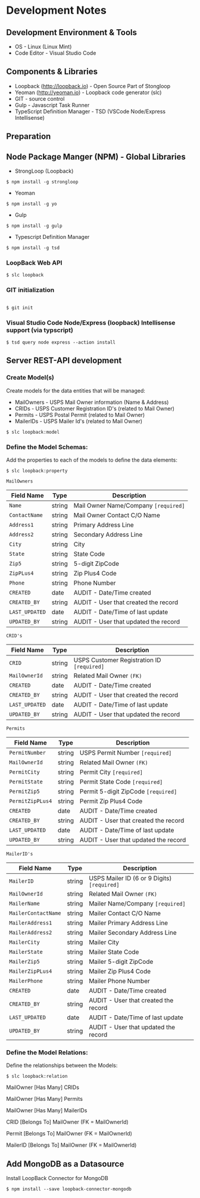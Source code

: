 # Development Notes

## Development Environment & Tools

- OS - Linux (Linux Mint)
- Code Editor - Visual Studio Code

## Components & Libraries

- Loopback (http://loopback.io) - Open Source Part of Stongloop
- Yeoman (http://yeoman.io) - Loopback code generator (slc)
- GIT - source control
- Gulp - Javascript Task Runner
- TypeScript Definition Manager - TSD (VSCode Node/Express Intellisense)

## Preparation

## Node Package Manger (NPM) - Global Libraries

- StrongLoop (Loopback)
```
$ npm install -g strongloop
```

- Yeoman
```
$ npm install -g yo
```

- Gulp
```
$ npm install -g gulp
```

- Typescript Definition Manager
```
$ npm install -g tsd
```

### LoopBack Web API

```
$ slc loopback

```
### GIT initialization

```

$ git init

```

### Visual Studio Code Node/Express (loopback) Intellisense support (via typscript)

```
$ tsd query node express --action install

```
## Server REST-API development

### Create Model(s)

Create models for the data entities that will be managed:

- MailOwners - USPS Mail Owner information (Name & Address)
- CRIDs - USPS Customer Registration ID's (related to Mail Owner)
- Permits - USPS Postal Permit (related to Mail Owner)
- MailerIDs - USPS Mailer Id's (related to Mail Owner)

```
$ slc loopback:model

```
### Define the Model Schemas:

Add the properties to each of the models to define the data elements:

```
$ slc loopback:property

```

`MailOwners`

Field Name 		| Type 		| Description
--- 			| --- 		| ---
`Name` 			| string 	| Mail Owner Name/Company `[required]`
`ContactName` 	| string 	| Mail Owner Contact C/O Name
`Address1`		| string	| Primary Address Line
`Address2`		| string	| Secondary Address Line
`City`			| string	| City
`State`			| string	| State Code
`Zip5`			| string	| 5-digit ZipCode
`ZipPLus4`		| string	| Zip Plus4 Code
`Phone`			| string	| Phone Number
`CREATED`		| date		| AUDIT - Date/Time created
`CREATED_BY`	| string	| AUDIT - User that created the record
`LAST_UPDATED`	| date		| AUDIT - Date/Time of last update
`UPDATED_BY`	| string	| AUDIT - User that updated the record

`CRID's`

Field Name 		| Type 		| Description
--- 			| --- 		| ---
`CRID` 			| string 	| USPS Customer Registration ID `[required]`
`MailOwnerId` 	| string 	| Related Mail Owner `(FK)`
`CREATED`		| date		| AUDIT - Date/Time created
`CREATED_BY`	| string	| AUDIT - User that created the record
`LAST_UPDATED`	| date		| AUDIT - Date/Time of last update
`UPDATED_BY`	| string	| AUDIT - User that updated the record

`Permits`

Field Name 		| Type 		| Description
--- 			| --- 		| ---
`PermitNumber` 	| string 	| USPS Permit Number `[required]`
`MailOwnerId` 	| string 	| Related Mail Owner `(FK)`
`PermitCity`	| string	| Permit City `[required]`
`PermitState`	| string	| Permit State Code `[required]`
`PermitZip5`	| string	| Permit 5-digit ZipCode `[required]`
`PermitZipPLus4`| string	| Permit Zip Plus4 Code
`CREATED`		| date		| AUDIT - Date/Time created
`CREATED_BY`	| string	| AUDIT - User that created the record
`LAST_UPDATED`	| date		| AUDIT - Date/Time of last update
`UPDATED_BY`	| string	| AUDIT - User that updated the record

`MailerID's`

Field Name 		| Type 		| Description
--- 			| --- 		| ---
`MailerID` 		| string 	| USPS Mailer ID (6 or 9 Digits) `[required]`
`MailOwnerId` 	| string 	| Related Mail Owner `(FK)`
`MailerName` 			| string 	| Mailer Name/Company `[required]`
`MailerContactName` 	| string 	| Mailer Contact C/O Name
`MailerAddress1`		| string	| Mailer Primary Address Line
`MailerAddress2`		| string	| Mailer Secondary Address Line
`MailerCity`			| string	| Mailer City
`MailerState`			| string	| Mailer State Code
`MailerZip5`			| string	| Mailer 5-digit ZipCode
`MailerZipPLus4`		| string	| Mailer Zip Plus4 Code
`MailerPhone`			| string	| Mailer Phone Number
`CREATED`		| date		| AUDIT - Date/Time created
`CREATED_BY`	| string	| AUDIT - User that created the record
`LAST_UPDATED`	| date		| AUDIT - Date/Time of last update
`UPDATED_BY`	| string	| AUDIT - User that updated the record

### Define the Model Relations:

Define the relationships between the Models:

```
$ slc loopback:relation

```

MailOwner [Has Many] CRIDs

MailOwner [Has Many] Permits

MailOwner [Has Many] MailerIDs

CRID 		[Belongs To] MailOwner (FK = MailOwnerId)

Permit 		[Belongs To] MailOwner (FK = MailOwnerId)

MailerID 	[Belongs To] MailOwner (FK = MailOwnerId)



## Add MongoDB as a Datasource

Install LoopBack Connector for MongoDB

```
$ npm install --save loopback-connector-mongodb

```

